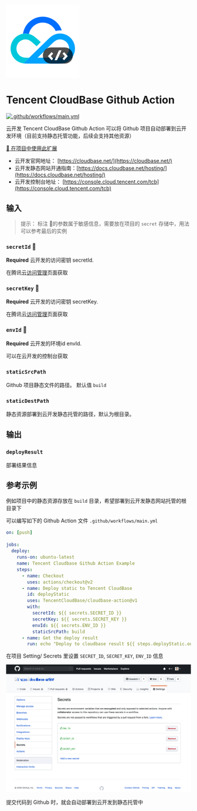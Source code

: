 ![Tecent CloudBase](assets/logo.png)

# Tencent CloudBase Github Action

[![.github/workflows/main.yml](https://github.com/TencentCloudBase/cloudbase-action/workflows/.github/workflows/main.yml/badge.svg)](https://github.com/TencentCloudBase/cloudbase-action/actions)

云开发 Tencent CloudBase  Github Action 可以将 Github 项目自动部署到云开发环境（目前支持静态托管功能，后续会支持其他资源）

[🚀 在项目中使用此扩展](https://github.com/marketplace/actions/tencent-cloudbase-github-action)

- 云开发官网地址： [https://cloudbase.net/](https://cloudbase.net/)
- 云开发静态网站开通指南：[https://docs.cloudbase.net/hosting/](https://docs.cloudbase.net/hosting/)
- 云开发控制台地址： [https://console.cloud.tencent.com/tcb](https://console.cloud.tencent.com/tcb)
## 输入

>提示： 标注 🔐的参数属于敏感信息，需要放在项目的 `secret` 存储中，用法可以参考最后的实例 

### `secretId` 🔐

**Required** 云开发的访问密钥 secretId. 

在腾讯云[访问管理](https://console.cloud.tencent.com/cam/capi 
)页面获取 

### `secretKey`  🔐

**Required** 云开发的访问密钥 secretKey. 

在腾讯云[访问管理](https://console.cloud.tencent.com/cam/capi 
)页面获取 

### `envId` 🔐

**Required** 云开发的环境id envId. 

可以在云开发的控制台获取 [](https://console.cloud.tencent.com/tcb/env/index)

### `staticSrcPath`

Github 项目静态文件的路径。 默认值 `build`


### `staticDestPath`

静态资源部署到云开发静态托管的路径，默认为根目录。

## 输出

### `deployResult`

部署结果信息

## 参考示例

例如项目中的静态资源存放在 `build` 目录，希望部署到云开发静态网站托管的根目录下



可以编写如下的 Github Action 文件 `.github/workflows/main.yml`

```yaml
on: [push]

jobs:
  deploy:
    runs-on: ubuntu-latest
    name: Tencent Cloudbase Github Action Example
    steps:
      - name: Checkout
        uses: actions/checkout@v2
      - name: Deploy static to Tencent CloudBase
        id: deployStatic
        uses: TencentCloudBase/cloudbase-action@v1
        with:
          secretId: ${{ secrets.SECRET_ID }}
          secretKey: ${{ secrets.SECRET_KEY }}
          envId: ${{ secrets.ENV_ID }}
          staticSrcPath: build
      - name: Get the deploy result
        run: echo "Deploy to cloudbase result ${{ steps.deployStatic.outputs.deployResult }}"

```

在项目 Setting/ Secrets 里设置 `SECRET_ID`, `SECRET_KEY`, `ENV_ID` 信息

![](assets/secret.png)

提交代码到 Github 时，就会自动部署到云开发到静态托管中
